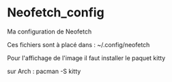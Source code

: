 # Neofetch_config
Ma configuration de Neofetch

Ces fichiers sont à placé dans :
~/.config/neofetch

Pour l'affichage de l'image il faut installer le paquet kitty

sur Arch :
pacman -S kitty
